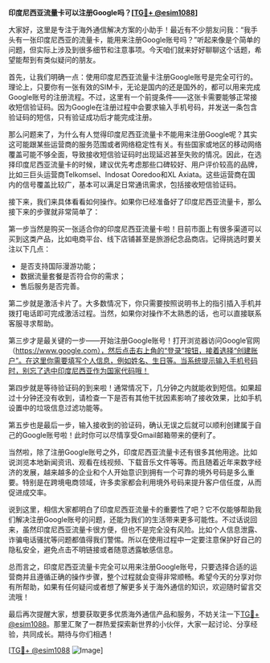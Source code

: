 **印度尼西亚流量卡可以注册Google吗？[[TG💪+ @esim1088](https://t.me/s/esim1088)]**

大家好，这里是专注于海外通信解决方案的小助手！最近有不少朋友问我：“我手头有一张印度尼西亚的流量卡，能用来注册Google账号吗？”听起来像是个简单的问题，但实际上涉及到很多细节和注意事项。今天咱们就来好好聊聊这个话题，希望能帮到有类似疑问的朋友。

首先，让我们明确一点：使用印度尼西亚流量卡注册Google账号是完全可行的。理论上，只要你有一张有效的SIM卡，无论是国内的还是国外的，都可以用来完成Google账号的注册流程。不过，这里有一个前提条件——这张卡需要能够正常接收短信验证码。因为Google在注册过程中会要求输入手机号码，并发送一条包含验证码的短信，只有验证成功后才能完成注册。

那么问题来了，为什么有人觉得印度尼西亚流量卡不能用来注册Google呢？其实这可能跟某些运营商的服务范围或者网络稳定性有关。有些国家或地区的移动网络覆盖可能不够全面，导致接收短信验证码时出现延迟甚至失败的情况。因此，在选择印度尼西亚流量卡的时候，建议优先考虑那些口碑较好、用户评价较高的品牌，比如三巨头运营商Telkomsel、Indosat Ooredoo和XL Axiata。这些运营商在国内的信号覆盖比较广，基本可以满足日常通讯需求，包括接收短信验证码。

接下来，我们来具体看看如何操作。如果你已经准备好了印度尼西亚流量卡，那么接下来的步骤就非常简单了：

第一步当然是购买一张适合你的印度尼西亚流量卡啦！目前市面上有很多渠道可以买到这类产品，比如电商平台、线下店铺甚至是旅游纪念品商店。记得挑选时要关注以下几点：
- 是否支持国际漫游功能；
- 数据流量套餐是否符合你的需求；
- 售后服务是否完善。

第二步就是激活卡片了。大多数情况下，你只需要按照说明书上的指引插入手机并拨打电话即可完成激活过程。当然，如果你对操作不太熟悉的话，也可以直接联系客服寻求帮助。

第三步才是最关键的一步——开始注册Google账号！打开浏览器访问Google官网（https://www.google.com），然后点击右上角的“登录”按钮，接着选择“创建账户”。在这里你需要填写个人信息，例如姓名、生日等。当系统提示输入手机号码时，别忘了选中印度尼西亚作为国家代码哦！

第四步就是等待验证码的到来啦！通常情况下，几分钟之内就能收到短信。如果超过十分钟还没有收到，请检查一下是否有其他干扰因素影响了接收效果，比如手机设置中的垃圾信息过滤功能等。

第五步也是最后一步，输入接收到的验证码，确认无误之后就可以顺利创建属于自己的Google账号啦！此时你可以尽情享受Gmail邮箱带来的便利了。

当然啦，除了注册Google账号之外，印度尼西亚流量卡还有很多其他用途。比如说浏览本地新闻资讯、观看在线视频、下载音乐文件等等。而且随着近年来数字经济的发展，越来越多的企业和个人开始意识到拥有一个可靠的境外号码是多么重要。特别是在跨境电商领域，许多卖家都会利用境外号码来提升客户信任度，从而促进成交率。

说到这里，相信大家都明白了印度尼西亚流量卡的重要性了吧？它不仅能够帮助我们解决注册Google账号的问题，还能为我们的生活带来更多可能性。不过话说回来，虽然印度尼西亚流量卡很方便，但也不是完全没有风险。比如个人信息泄露、诈骗电话骚扰等问题都值得我们警惕。所以在使用过程中一定要注意保护好自己的隐私安全，避免点击不明链接或者随意透露敏感信息。

总而言之，印度尼西亚流量卡完全可以用来注册Google账号，只要选择合适的运营商并且遵循正确的操作步骤，整个过程就会变得非常顺畅。希望今天的分享对你有所帮助，如果有任何疑问或者想了解更多关于海外通信的知识，欢迎随时留言交流哦！

最后再次提醒大家，想要获取更多优质海外通信产品和服务，不妨关注一下[TG💪+ @esim1088](https://t.me/s/esim1088)。那里汇聚了一群热爱探索新世界的小伙伴，大家一起讨论、分享经验，共同成长。期待与你们相遇！

[[TG💪+ @esim1088](https://t.me/s/esim1088) ![Image](https://i.postimg.cc/4NQfJmqS/Snipaste-2025-05-13-00-14-12.png)]